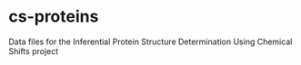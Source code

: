 cs-proteins
===========

Data files for the Inferential Protein Structure Determination Using Chemical Shifts project
